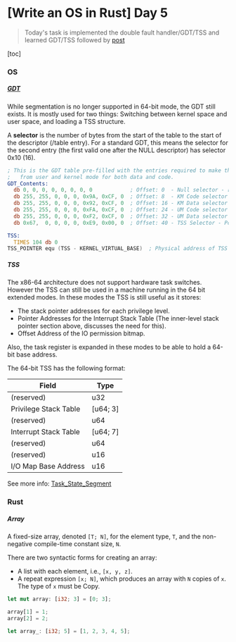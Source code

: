 # [Write an OS in Rust] Day 5

> Today's task is implemented the double fault handler/GDT/TSS and learned GDT/TSS followed by [post](https://os.phil-opp.com/double-fault-exceptions/#a-stack-overflow-test)

[toc]

### OS

##### [GDT](https://web.archive.org/web/20190217233448/https://www.flingos.co.uk/docs/reference/Global-Descriptor-Table/)

While segmentation is no longer supported in 64-bit mode, the GDT still exists. It is mostly used for two things: Switching between kernel space and user space, and loading a TSS structure.

A **selector** is the number of bytes from the start of the table to the start of the descriptor (/table entry). For a standard GDT, this means the selector for the second entry (the first valid one after the NULL descriptor) has selector 0x10 (16).

```asm
; This is the GDT table pre-filled with the entries required to make the entire address space accessible 
;   from user and kernel mode for both data and code.
GDT_Contents:
  db 0, 0, 0, 0, 0, 0, 0, 0            ; Offset: 0  - Null selector - required 
  db 255, 255, 0, 0, 0, 0x9A, 0xCF, 0  ; Offset: 8  - KM Code selector - covers the entire 4GiB address range
  db 255, 255, 0, 0, 0, 0x92, 0xCF, 0  ; Offset: 16 - KM Data selector - covers the entire 4GiB address range
  db 255, 255, 0, 0, 0, 0xFA, 0xCF, 0  ; Offset: 24 - UM Code selector - covers the entire 4GiB address range
  db 255, 255, 0, 0, 0, 0xF2, 0xCF, 0  ; Offset: 32 - UM Data selector - covers the entire 4GiB address range
  db 0x67,  0, 0, 0, 0, 0xE9, 0x00, 0  ; Offset: 40 - TSS Selector - Pointer to the TSS 

TSS:
  TIMES 104 db 0
TSS_POINTER equ (TSS - KERNEL_VIRTUAL_BASE)  ; Physical address of TSS
```

##### TSS

The x86-64 architecture does not support hardware task switches. However the TSS can still be used in a machine running in the 64 bit extended modes. In these modes the TSS is still useful as it stores:

- The stack pointer addresses for each privilege level.
- Pointer Addresses for the Interrupt Stack Table (The inner-level stack pointer section above, discusses the need for this).
- Offset Address of the IO permission bitmap.

Also, the task register is expanded in these modes to be able to hold a 64-bit base address.

The 64-bit TSS has the following format:

| Field	| Type |
|  ----  | ----  |
| (reserved)	| u32 |
| Privilege Stack Table	| [u64; 3] |
| (reserved)	| u64 |
| Interrupt Stack Table	| [u64; 7] |
| (reserved)	| u64 |
| (reserved)	| u16 |
| I/O Map Base Address	| u16 |

See more info: [Task_State_Segment](https://wiki.osdev.org/Task_State_Segment)

### Rust

##### Array


A fixed-size array, denoted `[T; N]`, for the element type, `T`, and the non-negative compile-time constant size, `N`.

There are two syntactic forms for creating an array:

- A list with each element, i.e., `[x, y, z]`.
- A repeat expression `[x; N]`, which produces an array with `N` copies of `x`. The type of `x` must be Copy.

```rust
let mut array: [i32; 3] = [0; 3];

array[1] = 1;
array[2] = 2;

let array_: [i32; 5] = [1, 2, 3, 4, 5];
```
